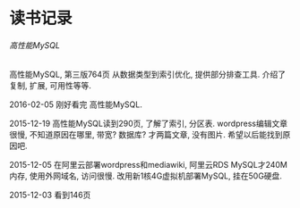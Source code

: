 
# 读书记录 #



###### 高性能MySQL ######
高性能MySQL, 第三版764页 从数据类型到索引优化, 提供部分排查工具. 介绍了复制, 扩展, 可用性等等.

2016-02-05  刚好看完 高性能MySQL.  

2015-12-19  高性能MySQL读到290页, 了解了索引, 分区表. wordpress编辑文章很慢, 不知道原因在哪里, 带宽? 数据库? 才两篇文章, 没有图片. 希望以后能找到原因吧.  

2015-12-05  在阿里云部署wordpress和mediawiki, 阿里云RDS MySQL才240M内存, 使用外网域名, 访问很慢. 改用新1核4G虚拟机部署MySQL, 挂在50G硬盘.  

2015-12-03  看到146页  

